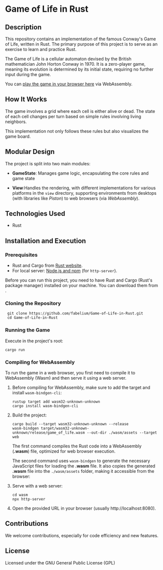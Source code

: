 # Game of Life in Rust

## Description
This repository contains an implementation of the famous Conway's Game of Life, written in Rust. The primary purpose of this project is to serve as an exercise to learn and practice Rust.

The Game of Life is a cellular automaton devised by the British mathematician John Horton Conway in 1970. It is a zero-player game, meaning its evolution is determined by its initial state, requiring no further input during the game.

You can [play the game in your browser here](https://fabelium.github.io/Game-of-Life-in-Rust/) via WebAssembly.

## How It Works
The game involves a grid where each cell is either alive or dead. The state of each cell changes per turn based on simple rules involving living neighbors.

This implementation not only follows these rules but also visualizes the game board.

## Modular Design
The project is split into two main modules:

- **GameState**: Manages game logic, encapsulating the core rules and game state

- **View**:Handles the rendering, with different implementations for various platforms in the `view` directory, supporting environments from desktops (with libraries like *Piston*) to web browsers (via *WebAssembly*).


## Technologies Used
- Rust

## Installation and Execution

### Prerequisites

- Rust and Cargo from [Rust website](https://www.rust-lang.org/tools/install).
- For local server: [Node.js and npm](https://nodejs.org/) (for `http-server`).

Before you can run this project, you need to have Rust and Cargo (Rust's package manager) installed on your machine. You can download them from .

### Cloning the Repository

```
 git clone https://github.com/fabelium/Game-of-Life-in-Rust.git
 cd Game-of-Life-in-Rust
```

### Running the Game

Execute in the project's root:

```
cargo run
```

### Compiling for WebAssembly

To run the game in a web browser, you first need to compile it to WebAssembly (Wasm) and then serve it using a web server.

1. Before compiling for WebAssembly, make sure to add the target and install `wasm-bindgen-cli`:

    ```
    rustup target add wasm32-unknown-unknown
    cargo install wasm-bindgen-cli
    ```

2. Build the project:

    ````
    cargo build --target wasm32-unknown-unknown --release
    wasm-bindgen target/wasm32-unknown-unknown/release/game_of_life.wasm --out-dir ./wasm/assets --target web
    ````
   The first command compiles the Rust code into a WebAssembly (**.wasm**) file, optimized for web browser execution.

   The second command uses `wasm-bindgen` to generate the necessary JavaScript files for loading the **.wasm** file. It also copies the generated **.wasm** file into the `./wasm/assets` folder, making it accessible from the browser:


3. Serve with a web server:

    ````
    cd wasm
    npx http-server
    ````

4. Open the provided URL in your browser (usually http://localhost:8080).

## Contributions
We welcome contributions, especially for code efficiency and new features.

## License
Licensed under the GNU General Public License (GPL)

